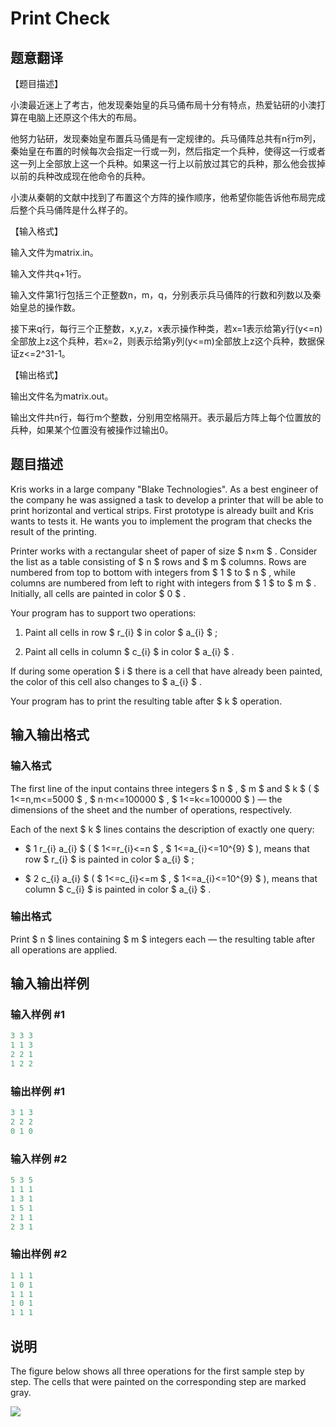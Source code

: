# Print Check

## 题意翻译

【题目描述】

小澳最近迷上了考古，他发现秦始皇的兵马俑布局十分有特点，热爱钻研的小澳打算在电脑上还原这个伟大的布局。

他努力钻研，发现秦始皇布置兵马俑是有一定规律的。兵马俑阵总共有n行m列，秦始皇在布置的时候每次会指定一行或一列，然后指定一个兵种，使得这一行或者这一列上全部放上这一个兵种。如果这一行上以前放过其它的兵种，那么他会拔掉以前的兵种改成现在他命令的兵种。

小澳从秦朝的文献中找到了布置这个方阵的操作顺序，他希望你能告诉他布局完成后整个兵马俑阵是什么样子的。

【输入格式】

输入文件为matrix.in。

输入文件共q+1行。

输入文件第1行包括三个正整数n，m，q，分别表示兵马俑阵的行数和列数以及秦始皇总的操作数。

接下来q行，每行三个正整数，x,y,z，x表示操作种类，若x=1表示给第y行(y<=n)全部放上z这个兵种，若x=2，则表示给第y列(y<=m)全部放上z这个兵种，数据保证z<=2^31-1。

【输出格式】

输出文件名为matrix.out。

输出文件共n行，每行m个整数，分别用空格隔开。表示最后方阵上每个位置放的兵种，如果某个位置没有被操作过输出0。

## 题目描述

Kris works in a large company "Blake Technologies". As a best engineer of the company he was assigned a task to develop a printer that will be able to print horizontal and vertical strips. First prototype is already built and Kris wants to tests it. He wants you to implement the program that checks the result of the printing.

Printer works with a rectangular sheet of paper of size $ n×m $ . Consider the list as a table consisting of $ n $ rows and $ m $ columns. Rows are numbered from top to bottom with integers from $ 1 $ to $ n $ , while columns are numbered from left to right with integers from $ 1 $ to $ m $ . Initially, all cells are painted in color $ 0 $ .

Your program has to support two operations:

1. Paint all cells in row $ r_{i} $ in color $ a_{i} $ ;

2. Paint all cells in column $ c_{i} $ in color $ a_{i} $ .

If during some operation $ i $ there is a cell that have already been painted, the color of this cell also changes to $ a_{i} $ .

Your program has to print the resulting table after $ k $ operation.

## 输入输出格式

### 输入格式

The first line of the input contains three integers $ n $ , $ m $ and $ k $ ( $ 1<=n,m<=5000 $ , $ n·m<=100000 $ , $ 1<=k<=100000 $ ) — the dimensions of the sheet and the number of operations, respectively.

Each of the next $ k $ lines contains the description of exactly one query:

- $ 1 r_{i} a_{i} $ ( $ 1<=r_{i}<=n $ , $ 1<=a_{i}<=10^{9} $ ), means that row $ r_{i} $ is painted in color $ a_{i} $ ;

- $ 2 c_{i} a_{i} $ ( $ 1<=c_{i}<=m $ , $ 1<=a_{i}<=10^{9} $ ), means that column $ c_{i} $ is painted in color $ a_{i} $ .

### 输出格式

Print $ n $ lines containing $ m $ integers each — the resulting table after all operations are applied.

## 输入输出样例

### 输入样例 #1

```cpp
3 3 3
1 1 3
2 2 1
1 2 2

```
### 输出样例 #1

```cpp
3 1 3 
2 2 2 
0 1 0 

```
### 输入样例 #2

```cpp
5 3 5
1 1 1
1 3 1
1 5 1
2 1 1
2 3 1

```
### 输出样例 #2

```cpp
1 1 1 
1 0 1 
1 1 1 
1 0 1 
1 1 1 

```
## 说明

The figure below shows all three operations for the first sample step by step. The cells that were painted on the corresponding step are marked gray.

![](https://cdn.luogu.com.cn/upload/vjudge_pic/CF631B/e5646b5f7ff12084cd8f801de0cdbf511ed88aab.png)

